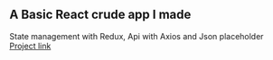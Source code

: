 ## A Basic React crude app I made  
State management with Redux, Api with Axios and Json placeholder  
[Project link](https://react-crude-app.netlify.app/)
